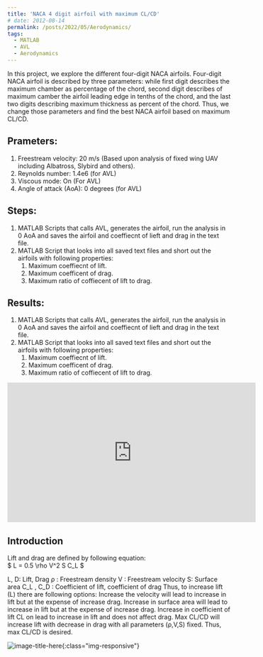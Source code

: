 ```yaml
---
title: 'NACA 4 digit airfoil with maximum CL/CD'
# date: 2012-08-14
permalink: /posts/2022/05/Aerodynamics/
tags:
  - MATLAB
  - AVL
  - Aerodynamics
---
```


In this project, we explore the different four-digit NACA airfoils. Four-digit NACA airfoil is described by three parameters: while first digit describes the maximum chamber as percentage of the chord, second digit describes of maximum camber the airfoil leading edge in tenths of the chord, and the last two digits describing maximum thickness as percent of the chord. Thus, we change those parameters and find the best NACA airfoil based on maximum CL/CD.

Prameters:
------
1. Freestream velocity: 20 m/s  (Based upon analysis of fixed wing UAV including Albatross, Slybird and others).
2. Reynolds number: 1.4e6 (for AVL)
3. Viscous mode: On (For AVL)
4. Angle of attack (AoA): 0 degrees (for AVL)


Steps:
------
1. MATLAB Scripts that calls AVL, generates the airfoil, run the analysis in 0 AoA and saves the airfoil and coeffiecnt of lieft and drag in the text file.
2. MATLAB Script that looks into all saved text files and short out the airfoils with following properties:
    1. Maximum coeffiecnt of lift.
    2. Maximum coefficent of drag.
    3. Maximum ratio of coffiecent of lift to drag.

Results:
------
1. MATLAB Scripts that calls AVL, generates the airfoil, run the analysis in 0 AoA and saves the airfoil and coeffiecnt of lieft and drag in the text file.
2. MATLAB Script that looks into all saved text files and short out the airfoils with following properties:
    1. Maximum coeffiecnt of lift.
    2. Maximum coefficent of drag.
    3. Maximum ratio of coffiecent of lift to drag.


<div class = "embed-responsive embed-responsive-16by9">

<iframe width="560" height="315" src="https://www.youtube.com/embed/hbPxzm71A9U" title="YouTube video player" frameborder="0" allow="accelerometer; autoplay; clipboard-write; encrypted-media; gyroscope; picture-in-picture" allowfullscreen></iframe>

</div>


<!-- Headings are cool
======

You can have many headings
====== -->

Introduction
------
Lift and drag are defined by following equation: <br/>
$ L = 0.5 \rho V^2 S C_L $
<!-- D=0.5ρV^2 SC_D -->
L, D: Lift, Drag
ρ : Freestream density
V : Freestream velocity
S: Surface area
C_L  , C_D  : Coefficient of lift, coefficient of drag
Thus, to increase lift (L) there are following options:
	Increase the velocity will lead to increase in lift but at the expense of increase drag.
	Increase in surface area will lead to increase in lift but at the expense of increase drag.
	Increase in coefficient of lift CL on lead to increase in lift and does not affect drag.
	Max CL/CD will increase lift with decrease in drag with all parameters (ρ,V,S) fixed. 
Thus, max CL/CD is desired. 

<!-- $$ \nabla_\boldsymbol{x} J(\boldsymbol{x}) $$ -->



<!-- To add an image we do the following ![ Description of the image]( Link of the image ) -->


![image-title-here](blog-Aerodynamics-maxCL.png){:class="img-responsive"}